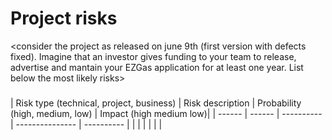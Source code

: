 # Project risks

<consider the project as released on june 9th (first version with defects fixed).
Imagine that an investor gives funding to your team to release, advertise and mantain 
your  EZGas application for at least one year. 
List below the most likely risks>

###

|  Risk type (technical, project, business) | Risk description | Probability (high, medium, low) | Impact (high medium low)|
| ------ | ------ | ---------- | --------------- | ---------- |
| | | | | | 

